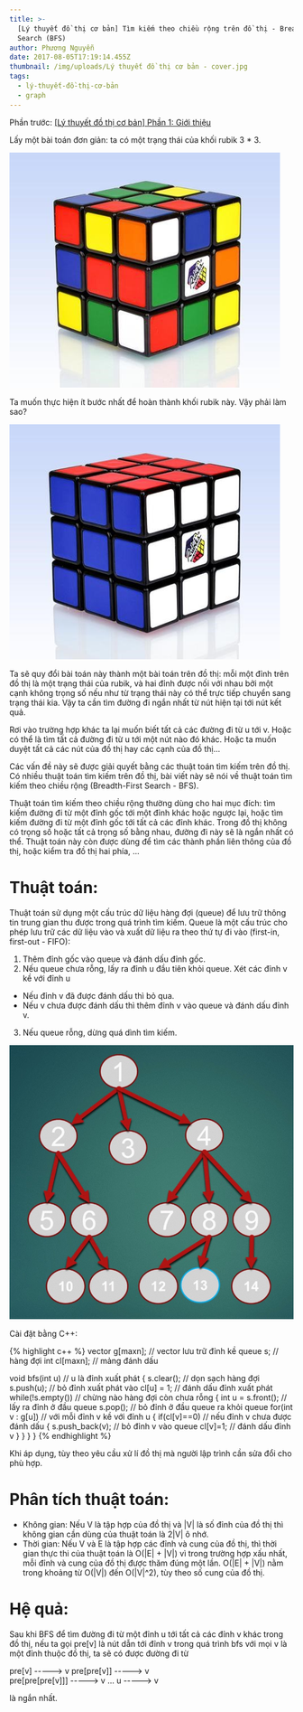 ```yaml
---
title: >-
  [Lý thuyết đồ thị cơ bản] Tìm kiếm theo chiều rộng trên đồ thị - Breadth-First
  Search (BFS)
author: Phương Nguyễn
date: 2017-08-05T17:19:14.455Z
thumbnail: /img/uploads/Lý thuyết đồ thị cơ bản - cover.jpg
tags:
  - lý-thuyết-đồ-thị-cơ-bản
  - graph
---
```

Phần trước: [\[Lý thuyết đồ thị cơ bản\] Phần 1: Giới thiệu](http://cowboycoder.tech/article/ly-thuyet-do-thi-co-ban-phan-1-gioi-thieu)

Lấy một bài toán đơn giản: ta có một trạng thái của khối rubik 3 * 3. 

![undefined](/img/uploads/ly-thuyet-do-thi-co-ban-2-1.jpg)

Ta muốn thực hiện ít bước nhất để hoàn thành khối rubik này. Vậy phải làm sao?

![undefined](/img/uploads/ly-thuyet-do-thi-co-ban-2-2.jpg)

Ta sẽ quy đổi bài toán này thành một bài toán trên đồ thị: mỗi một đỉnh trên đồ thị là một trạng thái của rubik, và hai đỉnh được nối với nhau bởi một cạnh không trọng số nếu như từ trạng thái này có thể trực tiếp chuyển sang trạng thái kia. Vậy ta cần tìm đường đi ngắn nhất từ nút hiện tại tới nút kết quả.

Rơi vào trường hợp khác ta lại muốn biết tất cả các đường đi từ u tới v. Hoặc có thể là tìm tất cả đường đi từ u tới một nút nào đó khác. Hoặc ta muốn duyệt tất cả các nút của đồ thị hay các cạnh của đồ thị...

Các vấn đề này sẽ được giải quyết bằng các thuật toán tìm kiếm trên đồ thị. Có nhiều thuật toán tìm kiếm trên đồ thị, bài viết này sẽ nói về thuật toán tìm kiếm theo chiều rộng (Breadth-First Search - BFS). 

Thuật toán tìm kiếm theo chiều rộng thường dùng cho hai mục đích: tìm kiếm đường đi từ một đỉnh gốc tới một đỉnh khác hoặc ngược lại, hoặc tìm kiếm đường đi từ một đỉnh gốc tới tất cả các đỉnh khác. Trong đồ thị không có trọng số hoặc tất cả trọng số bằng nhau, đường đi này sẽ là ngắn nhất có thể. Thuật toán này còn được dùng để tìm các thành phần liên thông của đồ thị, hoặc kiểm tra đồ thị hai phía, ...

# Thuật toán:

Thuật toán sử dụng một cấu trúc dữ liệu hàng đợi (queue) để lưu trữ thông tin trung gian thu được trong quá trình tìm kiếm. Queue là một cấu trúc cho phép lưu trữ các dữ liệu vào và xuất dữ liệu ra theo thứ tự đi vào (first-in, first-out - FIFO):

1. Thêm đỉnh gốc vào queue và đánh dấu đỉnh gốc.
2. Nếu queue chưa rỗng, lấy ra đỉnh u đầu tiên khỏi queue. Xét các đỉnh v kề với đỉnh u
* Nếu đỉnh v đã được đánh dấu thì bỏ qua.
* Nếu v chưa được đánh dấu thì thêm đỉnh v vào queue và đánh dấu đỉnh v.
3. Nếu queue rỗng, dừng quá dình tìm kiếm.

![undefined](/img/uploads/ly-thuyet-do-thi-co-ban-2-3.jpg)

Cài đặt bằng C++:

{% highlight c++ %}
vector<int> g[maxn]; // vector lưu trữ đỉnh kề
queue<int> s; // hàng đợi
int cl[maxn]; // mảng đánh dấu

void bfs(int u) // u là đỉnh xuất phát
{
    s.clear(); // dọn sạch hàng đợi
    s.push(u); // bỏ đỉnh xuất phát vào
    cl[u] = 1; // đánh dấu đỉnh xuất phát
    while(!s.empty()) // chừng nào hàng đợi còn chưa rỗng
    {
        int u = s.front(); // lấy ra đỉnh ở đầu queue
        s.pop(); // bỏ đỉnh ở đầu queue ra khỏi queue
        for(int v : g[u]) // với mỗi đỉnh v kề với đỉnh u
        {
            if(cl[v]==0) // nếu đỉnh v chưa được đánh dấu
            {
                s.push_back(v); // bỏ đỉnh v vào queue
                cl[v]=1; // đánh dấu đỉnh v
            }
	}
    }
}
{% endhighlight %}

Khi áp dụng, tùy theo yêu cầu xử lí đồ thị mà người lập trình cần sửa đổi cho phù hợp.

# Phân tích thuật toán:
* Không gian: Nếu V là tập hợp của đồ thị và \|V\| là số đỉnh của đồ thị thì không gian cần dùng của thuật toán là 2\|V\| ô nhớ.
* Thời gian: Nếu V và E là tập hợp các đỉnh và cung của đồ thị, thì thời gian thực thi của thuật toán là O(\|E\| \+ \|V\|) vì trong trường hợp xấu nhất, mỗi đỉnh và cung của đồ thị được thăm đúng một lần. O(\|E\| \+ \|V\|) nằm trong khoảng từ O(\|V\|) đến O(\|V\|^2), tùy theo số cung của đồ thị.

# Hệ quả:
Sau khi BFS để tìm đường đi từ một đỉnh u tới tất cả các đỉnh v khác trong đồ thị, nếu ta gọi pre[v] là nút dẫn tới đỉnh v trong quá trình bfs với mọi v là một đỉnh thuộc đồ thị, ta sẽ có được đường đi từ

pre[v] -----> v
pre[pre[v]] -----> v	
pre[pre[pre[v]]] -----> v
...
u -----> v

là ngắn nhất.

